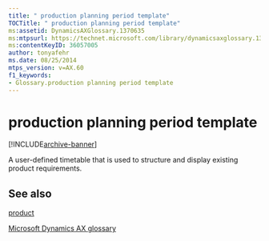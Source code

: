 ```yaml
---
title: " production planning period template"
TOCTitle: " production planning period template"
ms:assetid: DynamicsAXGlossary.1370635
ms:mtpsurl: https://technet.microsoft.com/library/dynamicsaxglossary.1370635(v=AX.60)
ms:contentKeyID: 36057005
author: tonyafehr
ms.date: 08/25/2014
mtps_version: v=AX.60
f1_keywords:
- Glossary.production planning period template
---
```


# production planning period template


[!INCLUDE[archive-banner](includes/archive-banner.md)]

A user-defined timetable that is used to structure and display existing product requirements.

## See also

[product](product.md)

[Microsoft Dynamics AX glossary](glossary/microsoft-dynamics-ax-glossary.md)

  


